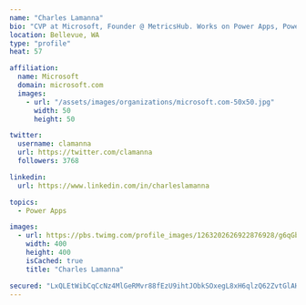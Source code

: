 ```yaml
---
name: "Charles Lamanna"
bio: "CVP at Microsoft, Founder @ MetricsHub. Works on Power Apps, Power Automate, Power Virtual Agent, Common Data Service and Dynamics 365."
location: Bellevue, WA
type: "profile"
heat: 57

affiliation:
  name: Microsoft
  domain: microsoft.com
  images:
    - url: "/assets/images/organizations/microsoft.com-50x50.jpg"
      width: 50
      height: 50

twitter:
  username: clamanna
  url: https://twitter.com/clamanna
  followers: 3768

linkedin:
  url: https://www.linkedin.com/in/charleslamanna

topics:
  - Power Apps

images:
  - url: https://pbs.twimg.com/profile_images/1263202626922876928/g6qGbHZ-_400x400.jpg
    width: 400
    height: 400
    isCached: true
    title: "Charles Lamanna"

secured: "LxQLEtWibCqCcNz4MlGeRMvr88fEzU9ihtJObkSOxegL8xH6qlzQ62ZvtGlAH51xBPzllrd2pPMRW7ZVKssPwrDqQiV/L9bc6sm0TiSGJjIWMgU1f7APa3CRqNWKZW8//LbaDIOUbYXrPV3ZthF7qY1UQQ7FPsago7rCH+UqFL1KrldF/1EK1C2u4dFfPHGVVa9+ZFB0xP9lrPBOoFPajqrEVbPWITDXVVfAPW17j4NAkYGxGp2+Ne3JiHUWnJc60c0n9MefANaXcOUiTbcv7G47S7RHqrqf2dguEPxaGvHCkCmUePtxdwRkXiKnNJziYYLMTU2EIB9WMAnu7Bs+d/S9VXK1C640IP28HwRR52vI3I45Erq6G3YvvQWUvvSVkUeVp+T6uyaejpn0UuTMKSJTZeS0RRlLM88nMeyyhhs=;WEUae0IrAfTHlXUOTCiWZw=="
---
```


